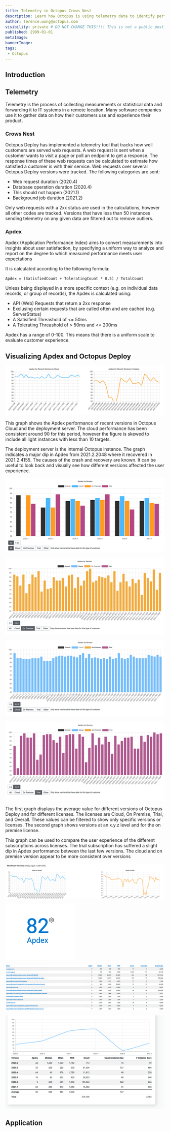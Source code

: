 ```yaml
---
title: Telemetry in Octopus Crows Nest
description: Learn how Octopus is using telemetry data to identify performance metrics for our customers
author: terence.wong@octopus.com
visibility: private # DO NOT CHANGE THIS!!!! This is not a public post!
published: 2999-01-01
metaImage: 
bannerImage: 
tags:
 - Octopus
---
```


## Introduction

## Telemetry

Telemetry is the process of collecting measurements or statistical data and forwarding it to IT systems in a remote location. Many software companies use it to gather data on how their customers use and experience their product.

### Crows Nest

Octopus Deploy has implemented a telemetry tool that tracks how well customers are served web requests. A web request is sent when a customer wants to visit a page or poll an endpoint to get a response. The response times of these web requests can be calculated to estimate how satisfied a customer is with their service.  Web requests over several Octopus Deploy versions were tracked. The following categories are sent:

- Web request duration (2020.4)
- Database operation duration (2020.4)
- This should not happen (2021.1)
- Background job duration (2021.2)

Only web requests with a 2xx status are used in the calculations, however all other codes are tracked. Versions that have less than 50 instances sending telemetry on any given data are filtered out to remove outliers.

### Apdex

Apdex (Application Performance Index) aims to convert measurements into insights about user satisfaction, by specifying a uniform way to analyze and report on the degree to which measured performance meets user expectations

It is calculated according to the following formula:


    Apdex = (SatisfiedCount + ToleratingCount * 0.5) / TotalCount
    
Unless being displayed in a more specific context (e.g. on individual data records, or group of records), the Apdex is calculated using:

- API (Web) Requests that return a 2xx response
- Exclusing certain requests that are called often and are cached (e.g. ServerStatus)
- A Satisified Threashold of <= 50ms
- A Tolerating Threashold of > 50ms and <= 200ms

Apdex has a range of 0-100. This means that there is a uniform scale to evaluate customer experience

## Visualizing Apdex and Octopus Deploy

![Apdex Cloud and Deploy](apdex-cloud-deploy.png "Apdex Cloud and Deploy")

This graph shows the Apdex performance of recent versions in Octopus Cloud and the deployment server. The cloud performance has been consistent around 90 for this period, however the figure is skewed to include all light instances with less than 10 targets.

The deployment server is the internal Octopus instance. The graph indicates a major dip in Apdex from 2021.2.2048 where it recovered in 2021.2.4155. The causes of the crash and recovery are known. It can be useful to look back and visually see how different versions affected the user experience.

![Apdex by Version](apdex-by-version.png "Apdex by Version")

![Apdex by Version](apdex-by-version-z-onprem.png "Apdex by Version")

![Apdex by Version](apdex-by-version-z-cloud.png "Apdex by Version")

![Apdex by Version](apdex-by-version-z-trial.png "Apdex by Version")

The first graph displays the average value for different versions of Octopus Deploy and for different licenses. The licenses are Cloud, On Premise, Trial, and Overall. These values can be filtered to show only specific versions or licenses. The second graph shows versions at an x.y.z level and for the on premise license.

This graph can be used to compare the user experience of the different subscriptions across licenses. The trial subscription has suffered a slight dip in Apdex performance between the last few versions. The cloud and on premise version appear to be more consistent over versions

![Apdex Customer View](apdex-customer.png "Apdex Customer View")

![Apdex Score](apdex-score.png "Apdex Score")

![Apdex Routes](apdex-route.png "Apdex Routes")

![Apdex Route View](apdex-route-view.png "Apdex Route View")

## Application